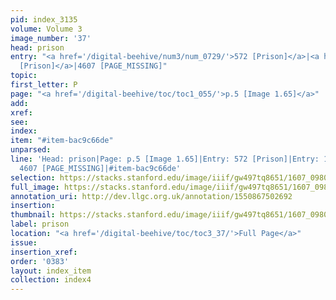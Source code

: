 ```yaml
---
pid: index_3135
volume: Volume 3
image_number: '37'
head: prison
entry: "<a href='/digital-beehive/num3/num_0729/'>572 [Prison]</a>|<a href='/digital-beehive/num7/num_2644/'>1720
  [Prison]</a>|4607 [PAGE_MISSING]"
topic:
first_letter: P
page: "<a href='/digital-beehive/toc/toc1_055/'>p.5 [Image 1.65]</a>"
add:
xref:
see:
index:
item: "#item-bac9c66de"
unparsed:
line: 'Head: prison|Page: p.5 [Image 1.65]|Entry: 572 [Prison]|Entry: 1720 [Prison]|Entry:
  4607 [PAGE_MISSING]|#item-bac9c66de'
selection: https://stacks.stanford.edu/image/iiif/gw497tq8651/1607_0980/768,274,715,171/full/0/default.jpg
full_image: https://stacks.stanford.edu/image/iiif/gw497tq8651/1607_0980/full/full/0/default.jpg
annotation_uri: http://dev.llgc.org.uk/annotation/1550867502692
insertion:
thumbnail: https://stacks.stanford.edu/image/iiif/gw497tq8651/1607_0980/768,274,715,171/150,/0/default.jpg
label: prison
location: "<a href='/digital-beehive/toc/toc3_37/'>Full Page</a>"
issue:
insertion_xref:
order: '0383'
layout: index_item
collection: index4
---
```

